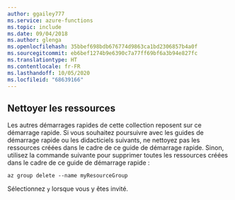 ```yaml
---
author: ggailey777
ms.service: azure-functions
ms.topic: include
ms.date: 09/04/2018
ms.author: glenga
ms.openlocfilehash: 35bbef698bdb676774d9863ca1bd2306857b4a0f
ms.sourcegitcommit: eb6bef1274b9e6390c7a77ff69bf6a3b94e827fc
ms.translationtype: HT
ms.contentlocale: fr-FR
ms.lasthandoff: 10/05/2020
ms.locfileid: "68639166"
---
```

## <a name="clean-up-resources"></a>Nettoyer les ressources

Les autres démarrages rapides de cette collection reposent sur ce démarrage rapide. Si vous souhaitez poursuivre avec les guides de démarrage rapide ou les didacticiels suivants, ne nettoyez pas les ressources créées dans le cadre de ce guide de démarrage rapide. Sinon, utilisez la commande suivante pour supprimer toutes les ressources créées dans le cadre de ce guide de démarrage rapide :

```azurecli-interactive
az group delete --name myResourceGroup
```
Sélectionnez `y` lorsque vous y êtes invité.